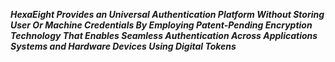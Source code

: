 ***HexaEight Provides an Universal Authentication Platform Without Storing User Or Machine Credentials By Employing Patent-Pending Encryption Technology That Enables Seamless Authentication Across Applications Systems and Hardware Devices Using Digital Tokens***
